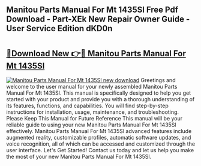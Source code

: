 ## Manitou Parts Manual For Mt 1435Sl Free Pdf Download - Part-XEk New Repair Owner Guide - User Service Edition dKD0n

# <h2><a href="http://bc63574.oget.top/?id=Manitou+Parts+Manual+For+Mt+1435Sl">🔗Download New 👉🔴 Manitou Parts Manual For Mt 1435Sl</a></h2>

[![Manitou Parts Manual For Mt 1435Sl new download](https://i.imgur.com/5g1atiW.png)](http://bc63574.oget.top/?id=Manitou+Parts+Manual+For+Mt+1435Sl)
Greetings and welcome to the user manual for your newly assembled Manitou Parts Manual For Mt 1435Sl. This manual is specifically designed to help you get started with your product and provide you with a thorough understanding of its features, functions, and capabilities. You will find step-by-step instructions for installation, usage, maintenance, and troubleshooting. Please Keep This Manual for Future Reference This manual will be your reliable guide to using your new Manitou Parts Manual For Mt 1435Sl effectively. Manitou Parts Manual For Mt 1435Sl advanced features include augmented reality, customizable profiles, automatic software updates, and voice recognition, all of which can be accessed and customized through the user interface. Let's Get Started! Contact us today and let us help you make the most of your new Manitou Parts Manual For Mt 1435Sl.
